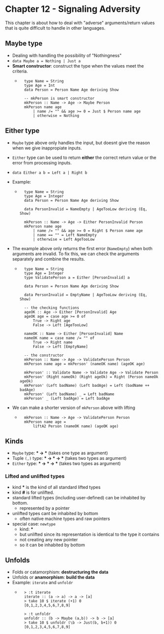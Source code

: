 # Chapter 12 - Signaling Adversity

This chapter is about how to deal with "adverse" arguments/return values that
is quite difficult to handle in other languages.

## Maybe type

* Dealing with handling the possibility of "Nothingness"
* `data Maybe a = Nothing | Just a`
* **Smart constructor**: construct the type when the values meet the criteria.
    * ```
        type Name = String
        type Age = Int
        data Person = Person Name Age deriving Show

        -- mkPerson is smart constructor
        mkPerson :: Name -> Age -> Maybe Person
        mkPerson name age
            | name /= "" && age >= 0 = Just $ Person name age
            | otherwise = Nothing
      ```
## Either type

* `Maybe` type above only handles the input, but doesnt give the reason when we
  give inappropiate inputs.
* `Either` type can be used to return **either** the correct return value or
  the error from processing inputs.
* `data Either a b = Left a | Right b`
* Example:
    * ```
        type Name = String
        type Age = Integer
        data Person = Person Name Age deriving Show

        data PersonInvalid = NameEmpty | AgeTooLow deriving (Eq, Show)

        mkPerson :: Name -> Age -> Either PersonInvalid Person 
        mkPerson name age
            | name /= "" && age >= 0 = Right $ Person name age
            | name == "" = Left NameEmpty
            | otherwise = Left AgeTooLow
      ```
* The example above only returns the first error (`NameEmpty`) when both
  arguments are invalid. To fix this, we can check the arguments separately and
combine the results.
    * ```
        type Name = String
        type Age = Integer
        type ValidatePerson a = Either [PersonInvalid] a

        data Person = Person Name Age deriving Show

        data PersonInvalid = EmptyName | AgeTooLow deriving (Eq, Show)

        -- the checking functions
        ageOK :: Age -> Either [PersonInvalid] Age
        ageOK age = case age >= 0 of
            True -> Right age
            False -> Left [AgeTooLow]

        nameOK :: Name -> Either [PersonInvalid] Name
        nameOK name = case name /= "" of
            True -> Right name
            False -> Left [EmptyName]

        -- the constructor
        mkPerson :: Name -> Age -> ValidatePerson Person
        mkPerson name age = mkPerson' (nameOK name) (ageOK age)

        mkPerson' :: Validate Name -> Validate Age -> Validate Person
        mkPerson' (Right nameOk) (Right ageOk) = Right (Person nameOk ageOk)
        mkPerson' (Left badName) (Left badAge) = Left (badName ++ badAge)
        mkPerson' (Left badName) _ = Left badName
        mkPerson' _ (Left badAge) = Left badAge
      ```

* We can make a shorter version of `mkPerson` above with lifting
    * ```
        mkPerson :: Name -> Age -> ValidatePerson Person
        mkPerson name age = 
            liftA2 Person (nameOK name) (ageOK age)
      ```

## Kinds

* `Maybe` type: **\* -> \*** (takes one type as argument)
* Tuple `(,)` type: **\* -> \* -> \*** (takes two types as argument)
* `Either` type: **\* -> \* -> \*** (takes two types as argument)

### Lifted and unlifted types

* kind **\*** is the kind of all standard lifted types
* kind **\#** is for unlifted.
* standard lifted types (including user-defined) can be inhabited by bottom.
    * represented by a pointer
* unlifted types cant be inhabited by bottom
    * often native machine types and raw pointers
* special case: `newtype`
    * kind: **\***
    * but unlifted since its representation is identical to the type it
      contains
    * not creating any new pointer
    * so it can be inhabited by bottom

## Unfolds

* Folds or catamorphism: **destructuring the data**
* Unfolds or **anamorphism**: **build the data**
* Example: `iterate` and `unfoldr`
    * ```
        > :t iterate
        iterate :: (a -> a) -> a -> [a]
        > take 10 $ iterate (+1) 0
        [0,1,2,3,4,5,6,7,8,9]

        > :t unfoldr
        unfoldr :: (b -> Maybe (a,b)) -> b -> [a]
        > take 10 $ unfoldr (\b -> Just(b, b+1)) 0
        [0,1,2,3,4,5,6,7,8,9]
      ```
